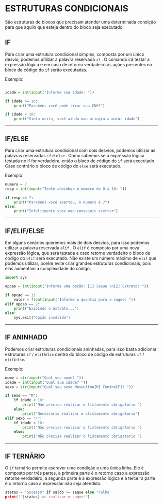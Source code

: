 # ESTRUTURAS CONDICIONAIS

São estruturas de blocos que precisam atender uma  determinada condição para que aquilo que esteja dentro do bloco seja executado.

## IF

Para criar uma estrutura condicional simples, composta por um único desvio, podemos utilizar a palavra reservada `if` . O comando irá testar a expressão lógica e em caso de retorno verdadeiro as ações presentes no bloco de código do `if`  serão executadas.

Exemplo:

```python

idade = int(input("Informe sua idade: "))

if idade >= 18:
    print("Parabéns você pode tirar sua CNH!")

if idade < 18:
    print("Sinto muito, você ainda nao atingiu a maior idade")
```

---

## IF/ELSE

Para criar uma estrutura condicional com dois desvios, podemos utilizar as palavras reservadas `if`  e `else` . Como sabemos se a expressão lógica testada no if for verdadeira, então o bloco de código do `if` será executado. Caso contrário o bloco de código do `else` será executado.

Exemplo

```python
numero = 7
resp = int(input("Tente advinhar o numero de 0 a 10: "))

if resp == 7:
    print("Parabéns você acertou, o numero é 7")
else:
    print("Infelizmente voce nao conseguiu acertar")
```

---

## IF/ELIF/ELSE

Em alguns cenários queremos mais de dois desvios, para isso podemos utilizar a palavra reservada `elif` . O `elif` é composto por uma nova expressão lógica, que será testada e caso retorne verdadeiro o bloco de código do `elif` será executado. Não existe um número máximo de `elif`  que podemos utilizar, porém evite criar grandes estruturas condicionais, pois elas aumentam a complexidade do código.

```python
import sys

opcao = int(input("Informe uma opção: [1] Saque \n[2] Extrato: "))

if opcao == 1:
    valor = float(input("Informe a quantia para o saque: "))
elif opcao == 2:
    print("Exibindo o extrato...")
else:
    sys.exit("Opção inválida")
```

---

## IF ANINHADO

Podemos criar estruturas condicionais aninhadas, para isso basta adicionar estruturas `if` / `elif`/`else`  dentro do bloco de código de estruturas  `if` / `elif`/`else`.

Exemplo:

```python
nome = str(input("Qual seu nome? "))
idade = int(input("Qual sua idade? "))
sexo = str(input("Qual seu sexo Masculina[M] Femino[F]? "))

if sexo == "M":
    if idade < 18:
        print("Não precisa realizar o listamento obrigatorio ")
    else:
        print("Necessário realizar o alistamento obrigatorio")
elif sexo == "F":
    if idade < 18:
        print("Não precisa realizar o listamento obrigatorio ")
    else:
        print("Não precisa realizar o listamento obrigatorio ")

```

---

## IF TERNÁRIO

O `if` ternário permite escrever uma condição e uma única linha. Ele é composto por três partes, a primeira parte é o retorno caso a expressão retorne verdadeiro, a segunda parte é a expressão lógica e a terceira parte é o retorno caso a expressão não seja atendida.

```python
status = "Sucesso" if saldo >= saque else "Falha
print(f"{status} ao realizar o saque!")
```